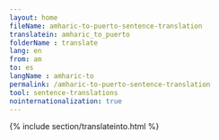 ```yaml
---
layout: home
fileName: amharic-to-puerto-sentence-translation
translatein: amharic_to_puerto
folderName : translate
lang: en
from: am
to: es
langName : amharic-to
permalink: /amharic-to-puerto-sentence-translation
tool: sentence-translations
nointernationalization: true
---
```

{% include section/translateinto.html %}
